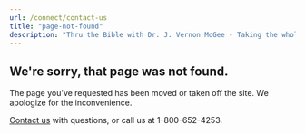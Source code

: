 ```yaml
---
url: /connect/contact-us
title: "page-not-found"
description: "Thru the Bible with Dr. J. Vernon McGee - Taking the whole Word to the whole world"
---
```





## ​We're sorry, that page was not found.


The page you've requested has been moved or taken off the site. We apologize for
the inconvenience.


[Contact us](/cdn-cgi/l/email-protection#224b4c444d625656400c4d5045)
with questions, or call us at 1-800-652-4253.






